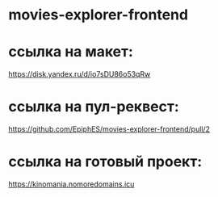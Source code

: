 # movies-explorer-frontend

# ссылка на макет: 

https://disk.yandex.ru/d/io7sDU86o53qRw

# ссылка на пул-реквест:

https://github.com/EpiphES/movies-explorer-frontend/pull/2

# ссылка на готовый проект:

https://kinomania.nomoredomains.icu